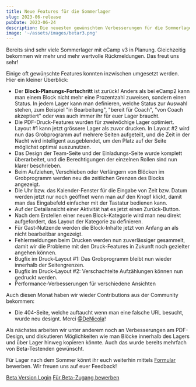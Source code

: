 ```yaml
---
title: Neue Features für die Sommerlager
slug: 2023-06-release
pubDate: 2023-06-24
description: Die neuesten gewünschten Verbesserungen für die Sommerlager sind da.
image: '~/assets/images/betar3.png'
---
```


Bereits sind sehr viele Sommerlager mit eCamp v3 in Planung. Gleichzeitig bekommen wir mehr und mehr wertvolle Rückmeldungen. Das freut uns sehr!

Einige oft gewünschte Features konnten inzwischen umgesetzt werden. Hier ein kleiner Überblick:

- Der **Block-Planungs-Fortschritt** ist zurück! Anders als bei eCamp2 kann man einem Block nicht mehr eine Prozentzahl zuweisen, sondern einen Status. In jedem Lager kann man definieren, welche Status zur Auswahl stehen, zum Beispiel "in Bearbeitung", "bereit für Coach", "von Coach akzeptiert" oder was auch immer ihr für euer Lager braucht.
- Die PDF-Druck-Features wurden für zweiwöchige Lager optimiert. Layout #1 kann jetzt grössere Lager als zuvor drucken. In Layout #2 wird nun das Grobprogramm auf mehrere Seiten aufgeteilt, und die Zeit in der Nacht wird intelligent ausgeblendet, um den Platz auf der Seite möglichst optimal auszunutzen.
- Das Design der Team-Seite und der Einladungs-Seite wurde komplett überarbeitet, und die Berechtigungen der einzelnen Rollen sind nun klarer beschrieben.
- Beim Aufziehen, Verschieben oder Verlängern von Blöcken im Grobprogramm werden neu die zeitlichen Grenzen des Blocks angezeigt.
- Die Uhr bzw. das Kalender-Fenster für die Eingabe von Zeit bzw. Datum werden jetzt nur noch geöffnet wenn man auf den Knopf klickt, damit man das Eingabefeld einfacher mit der Tastatur bedienen kann.
- Auf der Detailansicht einer Aktivität hat es jetzt einen Zurück-Button.
- Nach dem Erstellen einer neuen Block-Kategorie wird man neu direkt aufgefordert, das Layout der Kategorie zu definieren.
- Für Gast-Nutzende werden die Block-Inhalte jetzt von Anfang an als nicht bearbeitbar angezeigt.
- Fehlermeldungen beim Drucken werden nun zuverlässiger gesammelt, damit wir die Probleme mit den Druck-Features in Zukunft noch gezielter angehen können.
- Bugfix im Druck-Layout #1: Das Grobprogramm bleibt nun wieder innerhalb der Seitengrenzen.
- Bugfix im Druck-Layout #2: Verschachtelte Aufzählungen können nun gedruckt werden.
- Performance-Verbesserungen für verschiedene Ansichten

Auch diesen Monat haben wir wieder Contributions aus der Community bekommen:
- Die 404-Seite, welche auftaucht wenn man eine falsche URL besucht, wurde neu designt. Merci [@DeNicola](https://github.com/DeNic0la)!

Als nächstes arbeiten wir unter anderem noch an Verbesserungen am PDF-Design, und diskutieren Möglichkeiten wie man Blöcke innerhalb des Lagers und über Lager hinweg kopieren könnte. Auch das wurde bereits mehrfach von Beta-Testenden gewünscht.

Für Lager nach dem Sommer könnt ihr euch weiterhin mittels [Formular](https://forms.office.com/e/TRKsfnazf5) bewerben. Wir freuen uns auf euer Feedback!

<a class="btn secondary mr-4 mb-4" href="https://app.ecamp3.ch" target="_blank">Beta Version Login</a>
<a class="btn secondary mr-4 mb-4" href="https://forms.office.com/e/TRKsfnazf5" target="_blank">Für Beta-Zugang bewerben</a>
